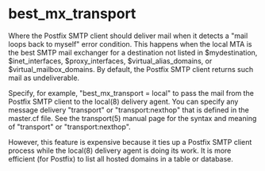 # best_mx_transport 


Where the Postfix SMTP client should deliver mail when it detects
a "mail loops back to myself" error condition. This happens when
the local MTA is the best SMTP mail exchanger for a destination
not listed in $mydestination, $inet_interfaces, $proxy_interfaces,
$virtual_alias_domains, or $virtual_mailbox_domains.  By default,
the Postfix SMTP client returns such mail as undeliverable.



Specify, for example, "best_mx_transport = local" to pass the mail
from the Postfix SMTP client to the local(8) delivery agent. You
can specify
any message delivery "transport" or "transport:nexthop" that is
defined in the master.cf file. See the transport(5) manual page
for the syntax and meaning of "transport" or "transport:nexthop".



However, this feature is expensive because it ties up a Postfix
SMTP client process while the local(8) delivery agent is doing its
work. It is more efficient (for Postfix) to list all hosted domains
in a table or database.



